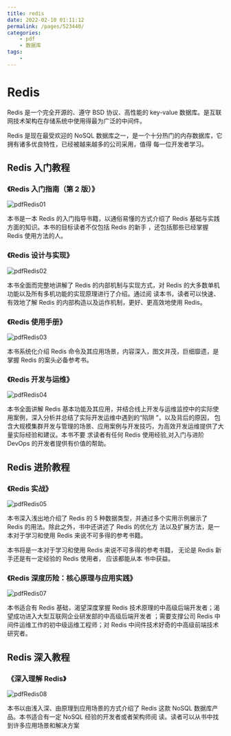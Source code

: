 ```yaml
---
title: redis
date: 2022-02-10 01:11:12
permalink: /pages/523440/
categories:
    - pdf
    - 数据库
tags:
    -
---
```


# Redis

Redis 是一个完全开源的、遵守 BSD 协议、高性能的 key-value 数据库。是互联网技术架构在存储系统中使用得最为广泛的中间件。

Redis 是现在最受欢迎的 NoSQL 数据库之一，是一个十分热门的内存数据库，它拥有诸多优良特性，已经被越来越多的公司采用，值得
每一位开发者学习。

## Redis 入门教程

### 《Redis 入门指南（第 2 版）》

![pdfRedis01](https://cdn.jsdelivr.net/gh/yujiale123/blog-images@main/20220210/pdfRedis01.webp)

本书是一本 Redis 的入门指导书籍，以通俗易懂的方式介绍了 Redis 基础与实践方面的知识。本书的目标读者不仅包括 Redis 的新手
，还包括那些已经掌握 Redis 使用方法的人。

### 《Redis 设计与实现》

![pdfRedis02](https://cdn.jsdelivr.net/gh/yujiale123/blog-images@main/20220210/pdfRedis02.webp)

本书全面而完整地讲解了 Redis 的内部机制与实现方式，对 Redis 的大多数单机功能以及所有多机功能的实现原理进行了介绍。通过阅
读本书，读者可以快速、有效地了解 Redis 的内部构造以及运作机制，更好、更高效地使用 Redis。

### 《Redis 使用手册》

![pdfRedis03](https://cdn.jsdelivr.net/gh/yujiale123/blog-images@main/20220210/pdfRedis03.webp)

本书系统化介绍 Redis 命令及其应用场景，内容深入，图文并茂，巨细靡遗，是掌握 Redis 的案头必备参考书。

### 《Redis 开发与运维》

![pdfRedis04](https://cdn.jsdelivr.net/gh/yujiale123/blog-images@main/20220210/pdfRedis04.webp)

本书全面讲解 Redis 基本功能及其应用，并结合线上开发与运维监控中的实际使用案例，深入分析并总结了实际开发运维中遇到的“陷阱
”，以及背后的原因， 包含大规模集群开发与管理的场景、应用案例与开发技巧，为高效开发运维提供了大量实际经验和建议。本书不要
求读者有任何 Redis 使用经验,对入门与进阶 DevOps 的开发者提供有价值的帮助。

## Redis 进阶教程

### 《Redis 实战》

![pdfRedis05](https://cdn.jsdelivr.net/gh/yujiale123/blog-images@main/20220210/pdfRedis05.webp)

本书深入浅出地介绍了 Redis 的 5 种数据类型，并通过多个实用示例展示了 Redis 的用法。除此之外，书中还讲述了 Redis 的优化方
法以及扩展方法，是一本对于学习和使用 Redis 来说不可多得的参考书籍。

本书将是一本对于学习和使用 Redis 来说不可多得的参考书籍， 无论是 Redis 新手还是有一定经验的 Redis 使用者， 应该都能从本
书中获益。

### 《Redis 深度历险：核心原理与应用实践》

![pdfRedis07](https://cdn.jsdelivr.net/gh/yujiale123/blog-images@main/20220210/pdfRedis07.webp)

本书适合有 Redis 基础，渴望深度掌握 Redis 技术原理的中高级后端开发者；渴望成功进入大型互联网企业研发部的中高级后端开发者
；需要支撑公司 Redis 中间件运维工作的初中级运维工程师；对 Redis 中间件技术好奇的中高级前端技术研究者。

## Redis 深入教程

### 《深入理解 Redis》

![pdfRedis08](https://cdn.jsdelivr.net/gh/yujiale123/blog-images@main/20220210/pdfRedis08.webp)

本书以由浅入深、由原理到应用场景的方式介绍了 Redis 这款 NoSQL 数据库产品。本书适合有一定 NoSQL 经验的开发者或者架构师阅
读。读者可以从书中找到许多应用场景和解决方案

